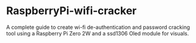# RaspberryPi-wifi-cracker
A complete guide to create wi-fi de-authentication and password cracking tool using a Raspberry Pi Zero 2W and a ssd1306 Oled module for visuals.
